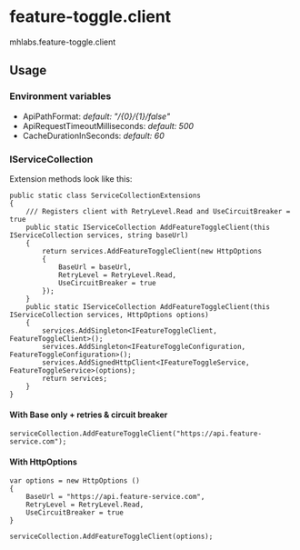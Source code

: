 # feature-toggle.client
mhlabs.feature-toggle.client

## Usage

### Environment variables
- ApiPathFormat: _default: "/{0}/{1}/false"_
- ApiRequestTimeoutMilliseconds: _default: 500_
- CacheDurationInSeconds: _default: 60_

### IServiceCollection

Extension methods look like this:
```
public static class ServiceCollectionExtensions
{
    /// Registers client with RetryLevel.Read and UseCircuitBreaker = true
    public static IServiceCollection AddFeatureToggleClient(this IServiceCollection services, string baseUrl)
    {
        return services.AddFeatureToggleClient(new HttpOptions 
        {
            BaseUrl = baseUrl,
            RetryLevel = RetryLevel.Read,
            UseCircuitBreaker = true
        });
    }
    public static IServiceCollection AddFeatureToggleClient(this IServiceCollection services, HttpOptions options)
    {
        services.AddSingleton<IFeatureToggleClient, FeatureToggleClient>();
        services.AddSingleton<IFeatureToggleConfiguration, FeatureToggleConfiguration>();
        services.AddSignedHttpClient<IFeatureToggleService, FeatureToggleService>(options);
        return services;
    }
}
```

#### With Base only + retries & circuit breaker
```
serviceCollection.AddFeatureToggleClient("https://api.feature-service.com");
```

#### With HttpOptions
```
var options = new HttpOptions ()
{
    BaseUrl = "https://api.feature-service.com",
    RetryLevel = RetryLevel.Read,
    UseCircuitBreaker = true
}

serviceCollection.AddFeatureToggleClient(options);
```

